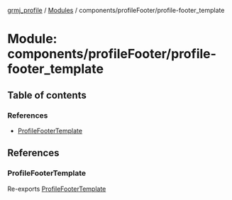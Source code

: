 [grmj_profile](../README.md) / [Modules](../modules.md) / components/profileFooter/profile-footer\_template

# Module: components/profileFooter/profile-footer\_template

## Table of contents

### References

- [ProfileFooterTemplate](components_profileFooter_profile_footer_template-1.md#profilefootertemplate)

## References

### ProfileFooterTemplate

Re-exports [ProfileFooterTemplate](../classes/components_profileFooter_profile_footer_template.ProfileFooterTemplate.md)
